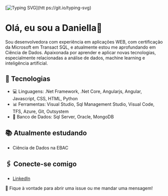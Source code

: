 [![Typing SVG](https://readme-typing-svg.herokuapp.com/?color=1E90FF&size=35&center=true&vCenter=true&width=1000&lines=HELLO,+My+name+is+Daniella+Bucheroni;Be+Welcome!+:%29)](htt ps://git.io/typing-svg)

# Olá, eu sou a Daniella👋

Sou desenvolvedora com experiência em aplicações WEB, com certificação da Microsoft em Transact SQL, e atualmente estou me aprofundando em Ciência de Dados. Apaixonada por aprender e aplicar novas tecnologias, especialmente relacionadas a análise de dados, machine learning e inteligência artificial.

## 🚀 Tecnologias
- 💻 Linguagens: .Net Framework, .Net Core, Angularjs, Angular, Javascript, CSS, HTML, Python
- 📊 Ferramentas: Visual Studio, Sql Management Studio, Visual Code, TFS, Azure, Git, Outsystem
- 💾 Banco de Dados: Sql Server, Oracle, MongoDB

## 📚 Atualmente estudando
- Ciência de Dados na EBAC

## 🖇️ Conecte-se comigo
- [LinkedIn]([https://www.linkedin.com/in/seuperfil/](https://www.linkedin.com/in/daniella-sampaio-bucheroni-98b04b49/))

💬 Fique à vontade para abrir uma issue ou me mandar uma mensagem!
